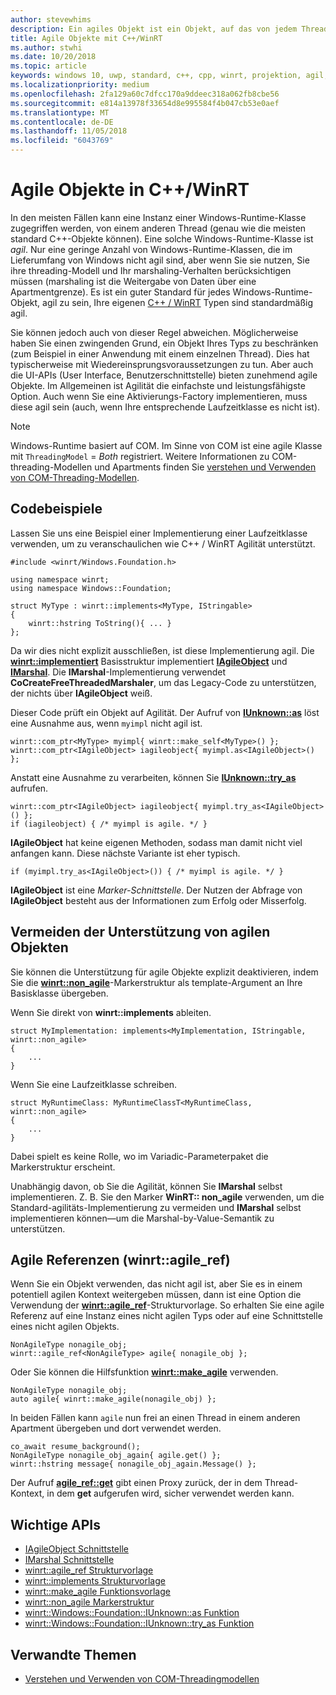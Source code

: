 ```yaml
---
author: stevewhims
description: Ein agiles Objekt ist ein Objekt, auf das von jedem Thread aus zugegriffen werden kann. Ihre C++/WinRT-Typen sind standardmäßig agil, aber Sie können diese Option deaktivieren.
title: Agile Objekte mit C++/WinRT
ms.author: stwhi
ms.date: 10/20/2018
ms.topic: article
keywords: windows 10, uwp, standard, c++, cpp, winrt, projektion, agil, objekt, agilität, IAgileObject
ms.localizationpriority: medium
ms.openlocfilehash: 2fa129a60c7dfcc170a9ddeec318a062fb8cbe56
ms.sourcegitcommit: e814a13978f33654d8e995584f4b047cb53e0aef
ms.translationtype: MT
ms.contentlocale: de-DE
ms.lasthandoff: 11/05/2018
ms.locfileid: "6043769"
---
```

# <a name="agile-objects-in-cwinrt"></a>Agile Objekte in C++/WinRT

In den meisten Fällen kann eine Instanz einer Windows-Runtime-Klasse zugegriffen werden, von einem anderen Thread (genau wie die meisten standard C++-Objekte können). Eine solche Windows-Runtime-Klasse ist *agil*. Nur eine geringe Anzahl von Windows-Runtime-Klassen, die im Lieferumfang von Windows nicht agil sind, aber wenn Sie sie nutzen, Sie ihre threading-Modell und Ihr marshaling-Verhalten berücksichtigen müssen (marshaling ist die Weitergabe von Daten über eine Apartmentgrenze). Es ist ein guter Standard für jedes Windows-Runtime-Objekt, agil zu sein, Ihre eigenen [C++ / WinRT](/windows/uwp/cpp-and-winrt-apis/intro-to-using-cpp-with-winrt) Typen sind standardmäßig agil.

Sie können jedoch auch von dieser Regel abweichen. Möglicherweise haben Sie einen zwingenden Grund, ein Objekt Ihres Typs zu beschränken (zum Beispiel in einer Anwendung mit einem einzelnen Thread). Dies hat typischerweise mit Wiedereinsprungsvoraussetzungen zu tun. Aber auch die UI-APIs (User Interface, Benutzerschnittstelle) bieten zunehmend agile Objekte. Im Allgemeinen ist Agilität die einfachste und leistungsfähigste Option. Auch wenn Sie eine Aktivierungs-Factory implementieren, muss diese agil sein (auch, wenn Ihre entsprechende Laufzeitklasse es nicht ist).

> [!NOTE]
> Windows-Runtime basiert auf COM. Im Sinne von COM ist eine agile Klasse mit `ThreadingModel` = *Both* registriert. Weitere Informationen zu COM-threading-Modellen und Apartments finden Sie [verstehen und Verwenden von COM-Threading-Modellen](https://msdn.microsoft.com/library/ms809971).

## <a name="code-examples"></a>Codebeispiele

Lassen Sie uns eine Beispiel einer Implementierung einer Laufzeitklasse verwenden, um zu veranschaulichen wie C++ / WinRT Agilität unterstützt.

```cppwinrt
#include <winrt/Windows.Foundation.h>

using namespace winrt;
using namespace Windows::Foundation;

struct MyType : winrt::implements<MyType, IStringable>
{
    winrt::hstring ToString(){ ... }
};
```

Da wir dies nicht explizit ausschließen, ist diese Implementierung agil. Die [**winrt::implementiert**](/uwp/cpp-ref-for-winrt/implements) Basisstruktur implementiert [**IAgileObject**](https://msdn.microsoft.com/library/windows/desktop/hh802476) und [**IMarshal**](/windows/desktop/api/objidl/nn-objidl-imarshal). Die **IMarshal**-Implementierung verwendet **CoCreateFreeThreadedMarshaler**, um das Legacy-Code zu unterstützen, der nichts über **IAgileObject** weiß.

Dieser Code prüft ein Objekt auf Agilität. Der Aufruf von [**IUnknown::as**](/uwp/cpp-ref-for-winrt/windows-foundation-iunknown#iunknownas-function) löst eine Ausnahme aus, wenn `myimpl` nicht agil ist.

```cppwinrt
winrt::com_ptr<MyType> myimpl{ winrt::make_self<MyType>() };
winrt::com_ptr<IAgileObject> iagileobject{ myimpl.as<IAgileObject>() };
```

Anstatt eine Ausnahme zu verarbeiten, können Sie [**IUnknown::try_as**](/uwp/cpp-ref-for-winrt/windows-foundation-iunknown#iunknowntryas-function) aufrufen.

```cppwinrt
winrt::com_ptr<IAgileObject> iagileobject{ myimpl.try_as<IAgileObject>() };
if (iagileobject) { /* myimpl is agile. */ }
```

**IAgileObject** hat keine eigenen Methoden, sodass man damit nicht viel anfangen kann. Diese nächste Variante ist eher typisch.

```cppwinrt
if (myimpl.try_as<IAgileObject>()) { /* myimpl is agile. */ }
```

**IAgileObject** ist eine *Marker-Schnittstelle*. Der Nutzen der Abfrage von **IAgileObject** besteht aus der Informationen zum Erfolg oder Misserfolg.

## <a name="opting-out-of-agile-object-support"></a>Vermeiden der Unterstützung von agilen Objekten

Sie können die Unterstützung für agile Objekte explizit deaktivieren, indem Sie die [**winrt::non_agile**](/uwp/cpp-ref-for-winrt/non_agile)-Markerstruktur als template-Argument an Ihre Basisklasse übergeben.

Wenn Sie direkt von **winrt::implements** ableiten.

```cppwinrt
struct MyImplementation: implements<MyImplementation, IStringable, winrt::non_agile>
{
    ...
}
```

Wenn Sie eine Laufzeitklasse schreiben.

```cppwinrt
struct MyRuntimeClass: MyRuntimeClassT<MyRuntimeClass, winrt::non_agile>
{
    ...
}
```

Dabei spielt es keine Rolle, wo im Variadic-Parameterpaket die Markerstruktur erscheint.

Unabhängig davon, ob Sie die Agilität, können Sie **IMarshal** selbst implementieren. Z. B. Sie den Marker **WinRT:: non_agile** verwenden, um die Standard-agilitäts-Implementierung zu vermeiden und **IMarshal** selbst implementieren können&mdash;um die Marshal-by-Value-Semantik zu unterstützen.

## <a name="agile-references-winrtagileref"></a>Agile Referenzen (winrt::agile_ref)

Wenn Sie ein Objekt verwenden, das nicht agil ist, aber Sie es in einem potentiell agilen Kontext weitergeben müssen, dann ist eine Option die Verwendung der [**winrt::agile_ref**](/uwp/cpp-ref-for-winrt/agile-ref)-Strukturvorlage. So erhalten Sie eine agile Referenz auf eine Instanz eines nicht agilen Typs oder auf eine Schnittstelle eines nicht agilen Objekts.

```cppwinrt
NonAgileType nonagile_obj;
winrt::agile_ref<NonAgileType> agile{ nonagile_obj };
```

Oder Sie können die Hilfsfunktion [**winrt::make_agile**](/uwp/cpp-ref-for-winrt/make-agile) verwenden.

```cppwinrt
NonAgileType nonagile_obj;
auto agile{ winrt::make_agile(nonagile_obj) };
```

In beiden Fällen kann `agile` nun frei an einen Thread in einem anderen Apartment übergeben und dort verwendet werden.

```cppwinrt
co_await resume_background();
NonAgileType nonagile_obj_again{ agile.get() };
winrt::hstring message{ nonagile_obj_again.Message() };
```

Der Aufruf [**agile_ref::get**](/uwp/cpp-ref-for-winrt/agile-ref#agilerefget-function) gibt einen Proxy zurück, der in dem Thread-Kontext, in dem **get** aufgerufen wird, sicher verwendet werden kann.

## <a name="important-apis"></a>Wichtige APIs

* [IAgileObject Schnittstelle](https://msdn.microsoft.com/library/windows/desktop/hh802476)
* [IMarshal Schnittstelle](https://docs.microsoft.com/previous-versions/windows/embedded/ms887993)
* [winrt::agile_ref Strukturvorlage](/uwp/cpp-ref-for-winrt/agile-ref)
* [winrt::implements Strukturvorlage](/uwp/cpp-ref-for-winrt/implements)
* [winrt::make_agile Funktionsvorlage](/uwp/cpp-ref-for-winrt/make-agile)
* [winrt::non_agile Markerstruktur](/uwp/cpp-ref-for-winrt/non_agile)
* [winrt::Windows::Foundation::IUnknown::as Funktion](/uwp/cpp-ref-for-winrt/windows-foundation-iunknown#iunknownas-function)
* [winrt::Windows::Foundation::IUnknown::try_as Funktion](/uwp/cpp-ref-for-winrt/windows-foundation-iunknown#iunknowntryas-function)

## <a name="related-topics"></a>Verwandte Themen

* [Verstehen und Verwenden von COM-Threadingmodellen](https://msdn.microsoft.com/library/ms809971)
